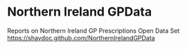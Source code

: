 # Northern Ireland GPData
Reports on Northern Ireland GP Prescriptions Open Data Set
https://shaydoc.github.com/NorthernIrelandGPData
